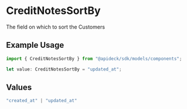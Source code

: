 # CreditNotesSortBy

The field on which to sort the Customers

## Example Usage

```typescript
import { CreditNotesSortBy } from "@apideck/sdk/models/components";

let value: CreditNotesSortBy = "updated_at";
```

## Values

```typescript
"created_at" | "updated_at"
```